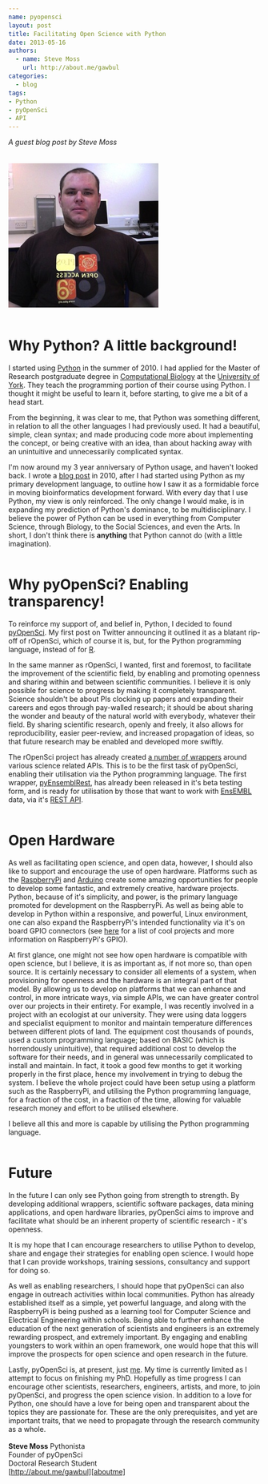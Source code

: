 ```yaml
---
name: pyopensci
layout: post
title: Facilitating Open Science with Python
date: 2013-05-16
authors:
  - name: Steve Moss
    url: http://about.me/gawbul
categories:
  - blog
tags:
- Python
- pyOpenSci
- API
---
```

*A guest blog post by Steve Moss*
<br><br><br>
![Steve Moss](/assets/blog-images/steve_moss.png)
<br><br>
# Why Python? A little background!

I started using [Python][python] in the summer of 2010. I had applied for the Master of Research postgraduate degree in [Computational Biology][mrescompbiol] at the [University of York][yorkuni]. They teach the programming portion of their course using Python. I thought it might be useful to learn it, before starting, to give me a bit of a head start.

From the beginning, it was clear to me, that Python was something different, in relation to all the other languages I had previously used. It had a beautiful, simple, clean syntax; and made producing code more about implementing the concept, or being creative with an idea, than about hacking away with an unintuitive and unnecessarily complicated syntax.

I'm now around my 3 year anniversary of Python usage, and haven't looked back. I wrote a [blog post][myblogpost] in 2010, after I had started using Python as my primary development language, to outline how I saw it as a formidable force in moving bioinformatics development forward. With every day that I use Python, my view is only reinforced. The only change I would make, is in expanding my prediction of Python's dominance, to be multidisciplinary. I believe the power of Python can be used in everything from Computer Science, through Biology, to the Social Sciences, and even the Arts. In short, I don't think there is **anything** that Python cannot do (with a little imagination).
<br><br>
# Why pyOpenSci? Enabling transparency!

To reinforce my support of, and belief in, Python, I decided to found [pyOpenSci][pyopensci]. My first post on Twitter announcing it outlined it as a blatant rip-off of rOpenSci, which of course it is, but, for the Python programming language, instead of for [R][rstats].

In the same manner as rOpenSci, I wanted, first and foremost, to facilitate the improvement of the scientific field, by enabling and promoting openness and sharing within and between scientific communities. I believe it is only possible for science to progress by making it completely transparent. Science shouldn't be about PIs clocking up papers and expanding their careers and egos through pay-walled research; it should be about sharing the wonder and beauty of the natural world with everybody, whatever their field. By sharing scientific research, openly and freely, it also allows for reproducibility, easier peer-review, and increased propagation of ideas, so that future research may be enabled and developed more swiftly.

The rOpenSci project has already created [a number of wrappers][ropensciwrappers] around various science related APIs. This is to be the first task of pyOpenSci, enabling their utilisation via the Python programming language. The first wrapper, [pyEnsemblRest][pyensemblrest], has already been released in it's beta testing form, and is ready for utilisation by those that want to work with [EnsEMBL][ensembl] data, via it's [REST API][restapi].
<br><br>
# Open Hardware

As well as facilitating open science, and open data, however, I should also like to support and encourage the use of open hardware. Platforms such as the [RaspberryPi][raspberrypi] and [Arduino][arduino] create some amazing opportunities for people to develop some fantastic, and extremely creative, hardware projects. Python, because of it's simplicity, and power, is the primary language promoted for development on the RaspberryPi. As well as being able to develop in Python within a responsive, and powerful, Linux environment, one can also expand the RaspberryPi's intended functionality via it's on board GPIO connectors (see [here][gpio] for a list of cool projects and more information on RaspberryPi's GPIO).

At first glance, one might not see how open hardware is compatible with open science, but I believe, it is as important as, if not more so, than open source. It is certainly necessary to consider all elements of a system, when provisioning for openness and the hardware is an integral part of that model. By allowing us to develop on platforms that we can enhance and control, in more intricate ways, via simple APIs, we can have greater control over our projects in their entirety. For example, I was recently involved in a project with an ecologist at our university. They were using data loggers and specialist equipment to monitor and maintain temperature differences between different plots of land. The equipment cost thousands of pounds, used a custom programming language; based on BASIC (which is horrendously unintuitive), that required additional cost to develop the software for their needs, and in general was unnecessarily complicated to install and maintain. In fact, it took a good few months to get it working properly in the first place, hence my involvement in trying to debug the system. I believe the whole project could have been setup using a platform such as the RaspberryPi, and utilising the Python programming language, for a fraction of the cost, in a fraction of the time, allowing for valuable research money and effort to be utilised elsewhere.

I believe all this and more is capable by utilising the Python programming language.
<br><br>
# Future

In the future I can only see Python going from strength to strength. By developing additional wrappers, scientific software packages, data mining applications, and open hardware libraries, pyOpenSci aims to improve and facilitate what should be an inherent property of scientific research - it's openness.

It is my hope that I can encourage researchers to utilise Python to develop, share and engage their strategies for enabling open science. I would hope that I can provide workshops, training sessions, consultancy and support for doing so.

As well as enabling researchers, I should hope that pyOpenSci can also engage in outreach activities within local communities. Python has already established itself as a simple, yet powerful language, and along with the RaspberryPi is being pushed as a learning tool for Computer Science and Electrical Engineering within schools. Being able to further enhance the education of the next generation of scientists and engineers is an extremely rewarding prospect, and extremely important. By engaging and enabling youngsters to work within an open framework, one would hope that this will improve the prospects for open science and open research in the future.

Lastly, pyOpenSci is, at present, just [me][aboutme]. My time is currently limited as I attempt to focus on finishing my PhD. Hopefully as time progress I can encourage other scientists, researchers, engineers, artists, and more, to join pyOpenSci, and progress the open science vision. In addition to a love for Python, one should have a love for being open and transparent about the topics they are passionate for. These are the only prerequisites, and yet are important traits, that we need to propagate through the research community as a whole.
<br><br>
**Steve Moss**
Pythonista<br>
Founder of pyOpenSci<br>
Doctoral Research Student<br>
[http://about.me/gawbul][aboutme]

[python]: http://www.python.org/
[mrescompbiol]: http://www.york.ac.uk/biology/postgraduate/masters/mres-computational-biology/
[yorkuni]: http://www.york.ac.uk/
[myblogpost]: https://medium.com/@gawbul/perl-python-or-ruby-543054dd3bd5
[pyopensci]: http://github.com/pyOpenSci/
[rstats]: http://www.r-project.org/
[ropensciwrappers]: http://github.com/rOpenSci/
[pyensemblrest]: http://github.com/pyOpenSci/pyEnsemblRest/
[ensembl]: http://www.ensembl.org/
[restapi]: https://rest.ensembl.org
[raspberrypi]: http://www.raspberrypi.org
[arduino]: http://www.arduino.cc
[gpio]: http://www.raspberrypi.org/archives/tag/gpio
[aboutme]: http://about.me/gawbul
